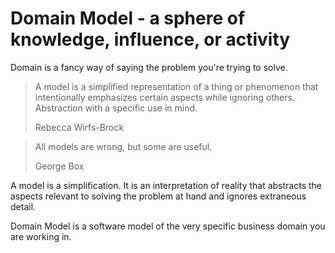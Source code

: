# Domain Model - a sphere of knowledge, influence, or activity

Domain is a fancy way of saying the problem you're trying to solve.

> A model is a simplified representation of a thing or phenomenon 
> that intentionally emphasizes certain aspects while ignoring others.
> Abstraction with a specific use in mind.
> 
> Rebecca Wirfs-Brock

> All models are wrong, but some are useful.
>
> George Box

A model is a simplification.
It is an interpretation of reality that abstracts the aspects 
relevant to solving the problem at hand and ignores extraneous detail.

Domain Model is a software model of the very specific 
business domain you are working in.